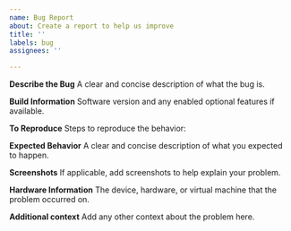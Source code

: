 ```yaml
---
name: Bug Report
about: Create a report to help us improve
title: ''
labels: bug
assignees: ''

---
```


**Describe the Bug**
A clear and concise description of what the bug is.

**Build Information**
Software version and any enabled optional features if available.

**To Reproduce**
Steps to reproduce the behavior:

**Expected Behavior**
A clear and concise description of what you expected to happen.

**Screenshots**
If applicable, add screenshots to help explain your problem.

**Hardware Information**
The device, hardware, or virtual machine that the problem occurred on.

**Additional context**
Add any other context about the problem here.
